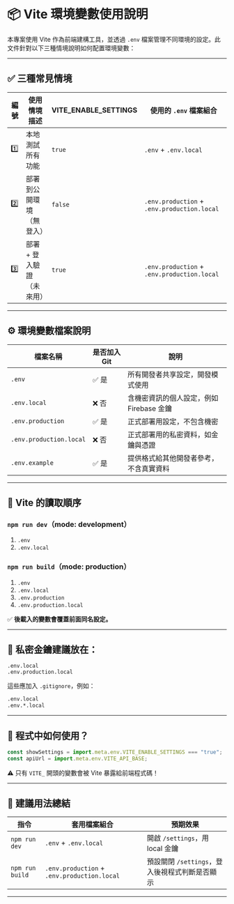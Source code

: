 # 📦 Vite 環境變數使用說明

本專案使用 Vite 作為前端建構工具，並透過 `.env` 檔案管理不同環境的設定。此文件針對以下三種情境說明如何配置環境變數：

---

## ✅ 三種常見情境

| 編號 | 使用情境描述 | VITE_ENABLE_SETTINGS | 使用的 `.env` 檔案組合 |
|------|----------------|-----------------------|------------------------|
| 1️⃣ | 本地測試所有功能 | `true`                | `.env` + `.env.local` |
| 2️⃣ | 部署到公開環境（無登入） | `false`       | `.env.production` + `.env.production.local` |
| 3️⃣ | 部署 + 登入驗證（未來用） | `true`        | `.env.production` + `.env.production.local` |

---

## ⚙️ 環境變數檔案說明

| 檔案名稱              | 是否加入 Git | 說明 |
|----------------------|--------------|------|
| `.env`               | ✅ 是         | 所有開發者共享設定，開發模式使用 |
| `.env.local`         | ❌ 否         | 含機密資訊的個人設定，例如 Firebase 金鑰 |
| `.env.production`    | ✅ 是         | 正式部署用設定，不包含機密 |
| `.env.production.local` | ❌ 否     | 正式部署用的私密資料，如金鑰與憑證 |
| `.env.example`       | ✅ 是         | 提供格式給其他開發者參考，不含真實資料 |

---

## 📁 Vite 的讀取順序

### `npm run dev`（mode: development）

1. `.env`
2. `.env.local`

### `npm run build`（mode: production）

1. `.env`
2. `.env.local`
3. `.env.production`
4. `.env.production.local`

✅ **後載入的變數會覆蓋前面同名設定。**

---

## 🔐 私密金鑰建議放在：

```
.env.local
.env.production.local
```

這些應加入 `.gitignore`，例如：

```bash
.env.local
.env.*.local
```

---

## 🧠 程式中如何使用？

```js
const showSettings = import.meta.env.VITE_ENABLE_SETTINGS === "true";
const apiUrl = import.meta.env.VITE_API_BASE;
```

⚠️ 只有 `VITE_` 開頭的變數會被 Vite 暴露給前端程式碼！

---

## 🧪 建議用法總結

| 指令             | 套用檔案組合                       | 預期效果 |
|------------------|------------------------------------|----------|
| `npm run dev`     | `.env` + `.env.local`              | 開啟 `/settings`，用 local 金鑰 |
| `npm run build`   | `.env.production` + `.env.production.local` | 預設關閉 `/settings`，登入後視程式判斷是否顯示 |

---